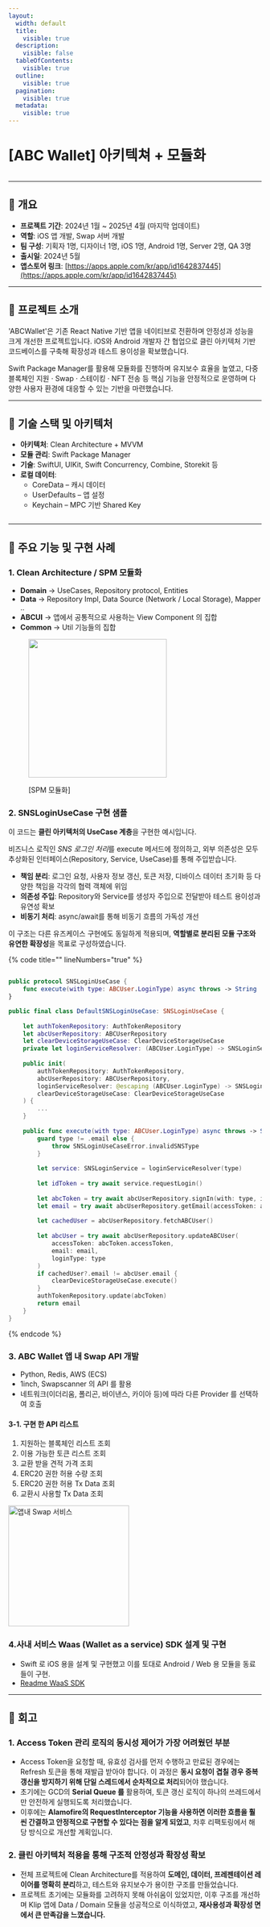 ```yaml
---
layout:
  width: default
  title:
    visible: true
  description:
    visible: false
  tableOfContents:
    visible: true
  outline:
    visible: true
  pagination:
    visible: true
  metadata:
    visible: true
---
```


# \[ABC Wallet] 아키텍쳐 + 모듈화

<figure><img src="../.gitbook/assets/21547104-bf8b-431a-ba79-7a9ba97ebf00.png" alt=""><figcaption></figcaption></figure>

***

## **📌 개요**

* **프로젝트 기간**: 2024년 1월 \~ 2025년 4월 (마지막 업데이트)
* **역할**: iOS 앱 개발, Swap 서버 개발
* **팀 구성**: 기획자 1명, 디자이너 1명, iOS 1명, Android 1명, Server 2명, QA 3명
* **출시일**: 2024년 5월
* **앱스토어 링크**: [https://apps.apple.com/kr/app/id1642837445](https://apps.apple.com/kr/app/id1642837445)

***

## **🧩 프로젝트 소개**

'ABCWallet'은 기존 React Native 기반 앱을 네이티브로 전환하며 안정성과 성능을 크게 개선한 프로젝트입니다. iOS와 Android 개발자 간 협업으로 클린 아키텍처 기반 코드베이스를 구축해 확장성과 테스트 용이성을 확보했습니다.&#x20;

Swift Package Manager를 활용해 모듈화를 진행하며 유지보수 효율을 높였고, 다중 블록체인 지원 · Swap · 스테이킹 · NFT 전송 등 핵심 기능을 안정적으로 운영하며 다양한 사용자 환경에 대응할 수 있는 기반을 마련했습니다.

***

## **🔧 기술 스택 및 아키텍처**

* **아키텍처**: Clean Architecture + MVVM
* **모듈 관리**: Swift Package Manager
* **기술**: SwiftUI, UIKit, Swift Concurrency, Combine, Storekit 등
* **로컬 데이터**:
  * CoreData – 캐시 데이터
  * UserDefaults – 앱 설정
  * Keychain – MPC 기반 Shared Key

<figure><img src="../.gitbook/assets/image (2).png" alt=""><figcaption></figcaption></figure>

***

## **🚀 주요 기능 및 구현 사례**

### **1. Clean Architecture / SPM 모듈화**

* **Domain** → UseCases, Repository protocol, Entities
* **Data** → Repository Impl, Data Source (Network / Local Storage), Mapper ..
* **ABCUI** → 앱에서 공통적으로 사용하는 View Component 의 집합
* **Common** → Util 기능들의 집합

<div align="left"><figure><img src="../.gitbook/assets/image 1 (1).png" alt="" width="275"><figcaption><p>[SPM 모듈화]</p></figcaption></figure></div>

### **2. SNSLoginUseCase 구현 샘플**

이 코드는 **클린 아키텍처의 UseCase 계층**을 구현한 예시입니다.

비즈니스 로직인 _SNS 로그인 처&#xB9AC;_&#xB97C; execute 메서드에 정의하고, 외부 의존성은 모두 추상화된 인터페이스(Repository, Service, UseCase)를 통해 주입받습니다.

* **책임 분리**: 로그인 요청, 사용자 정보 갱신, 토큰 저장, 디바이스 데이터 초기화 등 다양한 책임을 각각의 협력 객체에 위임
* **의존성 주입**: Repository와 Service를 생성자 주입으로 전달받아 테스트 용이성과 유연성 확보
* **비동기 처리**: async/await를 통해 비동기 흐름의 가독성 개선

이 구조는 다른 유즈케이스 구현에도 동일하게 적용되며, **역할별로 분리된 모듈 구조와 유연한 확장성**을 목표로 구성하였습니다.

{% code title="" lineNumbers="true" %}
```swift

public protocol SNSLoginUseCase {
    func execute(with type: ABCUser.LoginType) async throws -> String
}

public final class DefaultSNSLoginUseCase: SNSLoginUseCase {
    
    let authTokenRepository: AuthTokenRepository
    let abcUserRepository: ABCUserRepository
    let clearDeviceStorageUseCase: ClearDeviceStorageUseCase
    private let loginServiceResolver: (ABCUser.LoginType) -> SNSLoginService
    
    public init(
        authTokenRepository: AuthTokenRepository,
        abcUserRepository: ABCUserRepository,
        loginServiceResolver: @escaping (ABCUser.LoginType) -> SNSLoginService,
        clearDeviceStorageUseCase: ClearDeviceStorageUseCase
    ) {
        ...
    }
    
    public func execute(with type: ABCUser.LoginType) async throws -> String {
        guard type != .email else {
            throw SNSLoginUseCaseError.invalidSNSType
        }
        
        let service: SNSLoginService = loginServiceResolver(type)
        
        let idToken = try await service.requestLogin()
        
        let abcToken = try await abcUserRepository.signIn(with: type, idToken: idToken)
        let email = try await abcUserRepository.getEmail(accessToken: abcToken.accessToken)
        
        let cachedUser = abcUserRepository.fetchABCUser()
        
        let abcUser = try await abcUserRepository.updateABCUser(
            accessToken: abcToken.accessToken,
            email: email,
            loginType: type
        )
        if cachedUser?.email != abcUser.email {
            clearDeviceStorageUseCase.execute()
        }
        authTokenRepository.update(abcToken)
        return email
    }
}

```
{% endcode %}

### 3. ABC Wallet 앱 내 Swap API 개발

* Python, Redis, AWS (ECS)
* 1inch, Swapscanner 의 API 를 활용
* 네트워크(이더리움, 폴리곤, 바이낸스, 카이아 등)에 따라 다른 Provider 를 선택하여 호출

#### 3-1. 구현 한 API 리스트

1. 지원하는 블록체인 리스트 조회
2. 이용 가능한 토큰 리스트 조회
3. 교환 받을 견적 가격 조회
4. ERC20 권한 허용 수량 조회
5. ERC20 권한 허용 Tx Data 조회
6. 교환시 사용할 Tx Data 조회

<div align="left"><img src="../.gitbook/assets/ScreenRecording_09-04-2025_10-20-17_1.gif" alt="앱내 Swap 서비스" width="240"></div>

### 4.사내 서비스 Waas (Wallet as a service) SDK 설계 및 구현

* Swift 로 iOS 용을 설계 및 구현했고 이를 토대로 Android / Web 용 모듈을 동료들이 구현.
* [Readme WaaS SDK](waas-sdk.md)

***

## **🧠 회고**

### **1. Access Token 관리 로직의 동시성 제어가 가장 어려웠던 부분**

* Access Token을 요청할 때, 유효성 검사를 먼저 수행하고 만료된 경우에는 Refresh 토큰을 통해 재발급 받아야 합니다. 이 과정은 **동시 요청이 겹칠 경우 중복 갱신을 방지하기 위해 단일 스레드에서 순차적으로 처리**되어야 했습니다.
* 초기에는 GCD의 **Serial Queue 를** 활용하여, 토큰 갱신 로직이 하나의 쓰레드에서만 안전하게 실행되도록 처리했습니다.
* 이후에는 **Alamofire의 RequestInterceptor 기능을 사용하면 이러한 흐름을 훨씬 간결하고 안정적으로 구현할 수 있다는 점을 알게 되었고**, 차후 리팩토링에서 해당 방식으로 개선할 계획입니다.

### **2. 클린 아키텍처 적용을 통해 구조적 안정성과 확장성 확보**

* 전체 프로젝트에 Clean Architecture를 적용하여 **도메인, 데이터, 프레젠테이션 레이어를 명확히 분리**하고, 테스트와 유지보수가 용이한 구조를 만들었습니다.
* 프로젝트 초기에는 모듈화를 고려하지 못해 아쉬움이 있었지만, 이후 구조를 개선하며 Klip 앱에 Data / Domain 모듈을 성공적으로 이식하였고, **재사용성과 확장성 면에서 큰 만족감을 느꼈습니다.**
